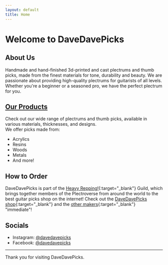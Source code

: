 ```yaml
---
layout: default
title: Home
---
```


# Welcome to DaveDavePicks

## About Us

Handmade and hand-finished 3d-printed and cast plectrums and thumb picks, made from the finest materials for tone, durability and beauty. We are passionate about providing high-quality plectrums for guitarists of all levels. Whether you're a beginner or a seasoned pro, we have the perfect plectrum for you.

## [Our Products](products.md)

Check out our wide range of plectrums and thumb picks, available in various materials, thicknesses, and designs. 
<br>We offer picks made from:

- Acrylics
- Resins
- Woods
- Metals
- And more!

## How to Order

DaveDavePicks is part of the [Heavy Repping!](https://www.heavyrepping.com){:target="_blank"}  Guild, which brings together members of the Plectroverse from around the world to the best guitar picks shop on the internet! Check out the [DaveDavePicks shop](https://www.heavyrepping.com/shop/store/davedavepicks/){:target="_blank"} and the [other makers](https://www.heavyrepping.com/shop/plectroverse-makers/){:target="_blank"} "immediate"!

## Socials

- Instagram: <a href="https://www.instagram.com/davedavepicks/" target="_blank">@davedavepicks</a>
- Facebook: <a href="https://www.facebook.com/DaveDavePicks" target="_blank">@davedavepicks</a>

---

Thank you for visiting DaveDavePicks.